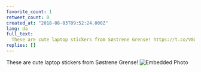 ```yaml
---
favorite_count: 1
retweet_count: 0
created_at: "2018-08-03T09:52:24.000Z"
lang: da
full_text:
  These are cute laptop stickers from Søstrene Grense! https://t.co/V8OSi5OGNZ
replies: []
---
```


These are cute laptop stickers from Søstrene Grense!
![Embedded Photo](https://twitter-media-coderbyheart.s3.eu-north-1.amazonaws.com/1025318459163504641-DjqpsULXcAAmzkQ.jpg)
